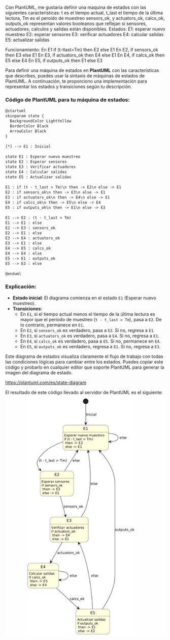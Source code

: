 Con PlantUML, me gustaria definir una maquina de estados con las siguientes caracteristicas:
t es el tiempo actual,  t_last el tiempo de la última lectura, Tm es el peroido de muestreo
sensors_ok, y actuators_ok, calcs_ok, outputs_ok representan valores booleanos que reflejan si sensores, actuadores, calculos y salidas están disponibles.
Estados:
E1: esperar nuevo muestreo
E2: esperar sensores
E3: verificar actuadores
E4: calcular salidas
E5: actualizar salidas

Funcionamiento: 
En E1 if (t-tlast>Tm) then E2 else E1
En E2, if sensors_ok then E3 else E1
En E3, if actuators_ok then E4 else E1
En E4, if calcs_ok then E5 else E4
En E5, if outputs_ok then E1 else E3


Para definir una máquina de estados en **PlantUML** con las características que describes, puedes usar la sintaxis de máquinas de estados de PlantUML. A continuación, te proporciono una implementación para representar los estados y transiciones según tu descripción.

### Código de PlantUML para tu máquina de estados:

```plantuml
@startuml
skinparam state {
  BackgroundColor LightYellow
  BorderColor Black
  ArrowColor Black
}

[*] --> E1 : Inicial

state E1 : Esperar nuevo muestreo
state E2 : Esperar sensores
state E3 : Verificar actuadores
state E4 : Calcular salidas
state E5 : Actualizar salidas

E1 : if (t - t_last > Tm)\n then -> E2\n else -> E1
E2 : if sensors_ok\n then -> E3\n else -> E1
E3 : if actuators_ok\n then -> E4\n else -> E1
E4 : if calcs_ok\n then -> E5\n else -> E4
E5 : if outputs_ok\n then -> E1\n else -> E3

E1 --> E2 : (t - t_last > Tm)
E1 --> E1 : else
E2 --> E3 : sensors_ok
E2 --> E1 : else
E3 --> E4 : actuators_ok
E3 --> E1 : else
E4 --> E5 : calcs_ok
E4 --> E4 : else
E5 --> E1 : outputs_ok
E5 --> E3 : else

@enduml
```

### Explicación:
- **Estado inicial**: El diagrama comienza en el estado `E1` (Esperar nuevo muestreo).
- **Transiciones**:
  - En `E1`, si el tiempo actual menos el tiempo de la última lectura es mayor que el período de muestreo (`t - t_last > Tm`), pasa a `E2`. De lo contrario, permanece en `E1`.
  - En `E2`, si `sensors_ok` es verdadero, pasa a `E3`. Si no, regresa a `E1`.
  - En `E3`, si `actuators_ok` es verdadero, pasa a `E4`. Si no, regresa a `E1`.
  - En `E4`, si `calcs_ok` es verdadero, pasa a `E5`. Si no, permanece en `E4`.
  - En `E5`, si `outputs_ok` es verdadero, regresa a `E1`. Si no, regresa a `E3`.

Este diagrama de estados visualiza claramente el flujo de trabajo con todas las condiciones lógicas para cambiar entre los estados. Puedes copiar este código y probarlo en cualquier editor que soporte PlantUML para generar la imagen del diagrama de estado.

https://plantuml.com/es/state-diagram

El resultado de este código llevado al servidor de PlantUML es el siguiente:
![diagrama](../images/plantuml_sample01.jpg)
